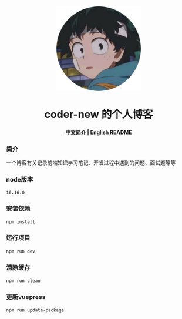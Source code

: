 <p align="center">
  <img width="230" src="./logo.svg" style="text-align: center; ">
</p>
<h1 align="center">coder-new 的个人博客</h1>

<h4 align="center">

[中文简介](README-zh.md) | [English README](README.md)

</h4>

### 简介

​ 一个博客有关记录前端知识学习笔记、开发过程中遇到的问题、面试题等等

### node版本

```text
16.16.0
```

### 安装依赖

```bash
npm install
```

### 运行项目

```bash
npm run dev
```

### 清除缓存

```bash
npm run clean
```

### 更新vuepress

```bash
npm run update-package
```
